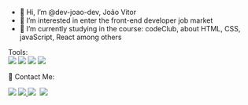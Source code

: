 - 👋 Hi, I’m @dev-joao-dev,  João Vitor
- 👀 I’m interested in enter the front-end developer job market
- 🌱 I’m currently  studying in the course: codeClub, about HTML, CSS, javaScript, React among others
  
<p align="left">
  Tools:<br><img src="https://img.shields.io/badge/HTML5-E34F26?style=for-the-badge&logo=html5&logoColor=white">                                                           
                  <img src="https://img.shields.io/badge/CSS3-1572B6?style=for-the-badge&logo=css3&logoColor=white">
                  <img src="https://img.shields.io/badge/Git-E34F26?style=for-the-badge&logo=git&logoColor=white">
                  <img src="https://img.shields.io/badge/JavaScript-323330?style=for-the-badge&logo=javascript&logoColor=F7DF1E">                
</p>

<p align="left">
  💌 Contact Me: 
</p>

<p align="left">
  <a href="mailto:joaovitormn09@gmail.com" alt="Gmail">
  <img src="https://img.shields.io/badge/-Gmail-FF0000?style=flat-square&labelColor=FF0000&logo=gmail&logoColor=white&link=LINK-DO-SEU-EMAIL" /></a>

  <a href="https://www.facebook.com/joaovitor.mdonascimento.94/" alt="Facebook">
  <img src="https://img.shields.io/badge/-Facebook-3b5998?style=flat-square&labelColor=3b5998&logo=facebook&logoColor=white&link=LINK-DO-SEU-FACEBOOK"</a>

  <a href="https://www.instagram.com/joao_vitormn210/?hl=pt-br" alt="Instagram">
  <img src="https://img.shields.io/badge/-Instagram-DF0174?style=flat-square&labelColor=DF0174&logo=instagram&logoColor=white&link=LINK-DO-SEU-INSTAGRAM"></a>

  <a href="" alt="whatsapp">
  <img scr="https://img.shields.io/badge/WhatsApp-25D366?style=for-the-badge&logo=whatsapp&logoColor=white"></a>

    
  <a href="https://api.whatsapp.com/send?phone=5548998022363&text=Ol%C3%A1,%20meu%20amigo!" alt="WhatsApp">
  <img src="https://img.shields.io/badge/-WhatsApp-25d366?style=flat-square&labelColor=25d366&logo=whatsapp&logoColor=white&link=API-DO-SEU-WHATSAPP"/></a>
       
</p>  






































